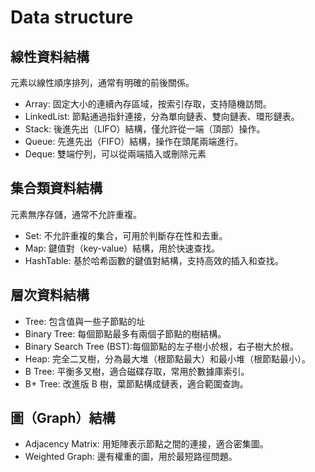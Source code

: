 
# Data structure

## 線性資料結構
元素以線性順序排列，通常有明確的前後關係。
+ Array: 固定大小的連續內存區域，按索引存取，支持隨機訪問。
+ LinkedList: 節點通過指針連接，分為單向鏈表、雙向鏈表、環形鏈表。
+ Stack: 後進先出（LIFO）結構，僅允許從一端（頂部）操作。
+ Queue: 先進先出（FIFO）結構，操作在頭尾兩端進行。
+ Deque: 雙端佇列，可以從兩端插入或刪除元素

## 集合類資料結構
元素無序存儲，通常不允許重複。
+ Set: 不允許重複的集合，可用於判斷存在性和去重。
+ Map: 鍵值對（key-value）結構，用於快速查找。
+ HashTable: 基於哈希函數的鍵值對結構，支持高效的插入和查找。

## 層次資料結構
+ Tree: 包含值與一些子節點的址
+ Binary Tree: 每個節點最多有兩個子節點的樹結構。
+ Binary Search Tree (BST):每個節點的左子樹小於根，右子樹大於根。
+ Heap: 完全二叉樹，分為最大堆（根節點最大）和最小堆（根節點最小）。
+ B Tree: 平衡多叉樹，適合磁碟存取，常用於數據庫索引。
+ B+ Tree: 改進版 B 樹，葉節點構成鏈表，適合範圍查詢。

## 圖（Graph）結構
+ Adjacency Matrix: 用矩陣表示節點之間的連接，適合密集圖。
+ Weighted Graph: 邊有權重的圖，用於最短路徑問題。

